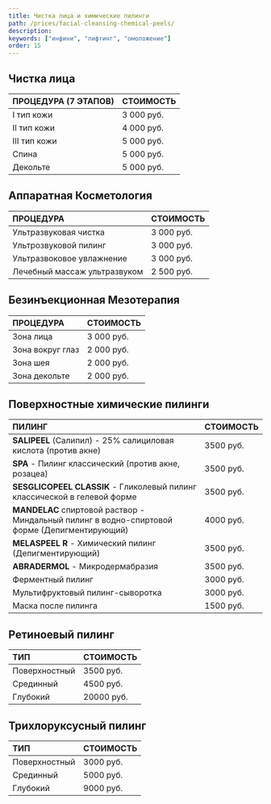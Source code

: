 ```yaml
---
title: Чистка лица и химические пилинги
path: /prices/facial-cleansing-chemical-peels/
description:
keywords: ["инфини", "лифтинг", "омоложение"]
order: 15
---
```


## Чистка лица

| ПРОЦЕДУРА (7 ЭТАПОВ) | СТОИМОСТЬ  |
|:---------------------|:-----------|
| I тип кожи           | 3 000 руб. |
| II тип кожи          | 4 000 руб. |
| III тип кожи         | 5 000 руб. |
| Спина                | 5 000 руб. |
| Декольте             | 5 000 руб. |

## Аппаратная Косметология

| ПРОЦЕДУРА                    | СТОИМОСТЬ  |
|:-----------------------------|:-----------|
| Ультразвуковая чистка        | 3 000 руб. |
| Ультрозвуковой пилинг        | 3 000 руб. |
| Ультразвоковое увлажнение    | 3 000 руб. |
| Лечебный массаж ультразвуком | 2 500 руб. |

## Безинъекционная Мезотерапия

| ПРОЦЕДУРА        | СТОИМОСТЬ  |
|:-----------------|:-----------|
| Зона лица        | 3 000 руб. |
| Зона вокруг глаз | 2 000 руб. |
| Зона шея         | 2 000 руб. |
| Зона декольте    | 2 000 руб. |

## Поверхностные химические пилинги

| ПИЛИНГ                                                                                         | СТОИМОСТЬ |
|:-----------------------------------------------------------------------------------------------|:----------|
| **SALIPEEL**  (Салипил) - 25% салициловая кислота (против акне)                                | 3500 руб. |
| **SPA**  - Пилинг классический (против акне, розацеа)                                          | 3500 руб. |
| **SESGLICOPEEL CLASSIK**  - Гликолевый пилинг классической в гелевой форме                     | 3500 руб. |
| **MANDELAC**  спиртовой раствор - Миндальный пилинг в водно-спиртовой форме (Депигментирующий) | 4000 руб. |
| **MELASPEEL R**  - Химический пилинг (Депигментирующий)                                        | 3500 руб. |
| **ABRADERMOL**  - Микродермабразия                                                             | 3500 руб. |
| Ферментный пилинг                                                                              | 3000 руб. |
| Мультифруктовый пилинг-сыворотка                                                               | 3000 руб. |
| Маска после пилинга                                                                            | 1500 руб. |

## Ретиноевый пилинг

| ТИП           | СТОИМОСТЬ  |
|:--------------|:-----------|
| Поверхностный | 3500 руб.  |
| Срединный     | 4500 руб.  |
| Глубокий      | 20000 руб. |

## Трихлоруксусный пилинг

| ТИП           | СТОИМОСТЬ |
|:--------------|:----------|
| Поверхностный | 3000 руб. |
| Срединный     | 5000 руб. |
| Глубокий      | 9000 руб. |
